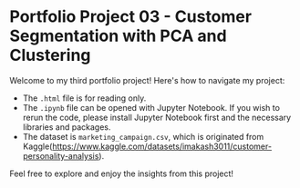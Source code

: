 # Portfolio Project 03 - Customer Segmentation with PCA and Clustering


Welcome to my third portfolio project! Here's how to navigate my project:

- The `.html` file is for reading only.
- The `.ipynb` file can be opened with Jupyter Notebook. If you wish to rerun the code, please install Jupyter Notebook first and the necessary libraries and packages.
- The dataset is `marketing_campaign.csv`, which is originated from Kaggle(https://www.kaggle.com/datasets/imakash3011/customer-personality-analysis).

Feel free to explore and enjoy the insights from this project!
